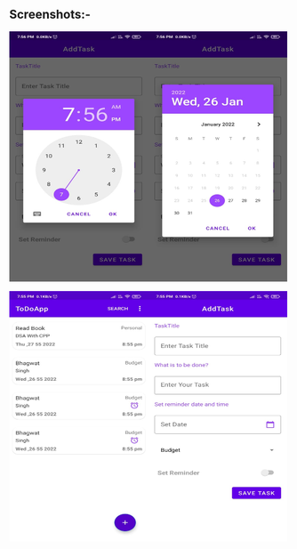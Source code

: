 
## Screenshots:-

<img src="WhatsApp Image 2022-01-26 at 7.57.54 PM (1).jpeg" width="250" height="450" /><img src="WhatsApp Image 2022-01-26 at 7.57.54 PM (2).jpeg" width="250" height="450" />

<img src="WhatsApp Image 2022-01-26 at 7.57.54 PM (3).jpeg" height="450" width="250" /><img src="WhatsApp Image 2022-01-26 at 7.57.54 PM (4).jpeg" width="250" height="450" /> 
